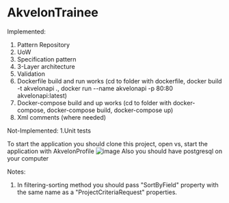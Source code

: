 # AkvelonTrainee
Implemented:
1. Pattern Repository
2. UoW
3. Specification pattern
4. 3-Layer architecture
5. Validation
6. Dockerfile build and run works (cd to folder with dockerfile, docker build -t akvelonapi ., docker run --name akvelonapi -p 80:80 akvelonapi:latest)
7. Docker-compose build and up works (cd to folder with docker-compose, docker-compose build, docker-compose up)
8. Xml comments (where needed)

Not-Implemented:
1.Unit tests

To start the application you should clone this project, open vs, start the application with AkvelonProfile 
![image](https://user-images.githubusercontent.com/55590417/208481030-98d29b52-1c7a-4220-84a1-ca2194f83a68.png)
Also you should have postgresql on your computer

Notes:
1. In filtering-sorting method you should pass "SortByField" property with the same name as a "ProjectCriteriaRequest" properties. 


